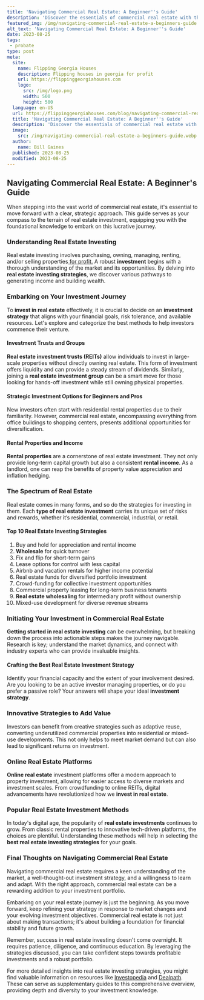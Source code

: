 ```yaml
---
title: 'Navigating Commercial Real Estate: A Beginner''s Guide'
description: 'Discover the essentials of commercial real estate with this beginner''s guide. From leases to investments, satisfy your curious mind.'
featured_img: /img/navigating-commercial-real-estate-a-beginners-guide.webp
alt_text: 'Navigating Commercial Real Estate: A Beginner''s Guide'
date: 2023-08-25
tags:
 - probate
type: post
meta:
  site:
    name: Flipping Georgia Houses
    description: Flipping houses in georgia for profit
    url: https://flippinggeorgiahouses.com
    logo:
      src: /img/logo.png
      width: 500
      height: 500
  language: en-US
  url: https://flippinggeorgiahouses.com/blog/navigating-commercial-real-estate-a-beginners-guide
  title: 'Navigating Commercial Real Estate: A Beginner''s Guide'
  description: 'Discover the essentials of commercial real estate with this beginner''s guide. From leases to investments, satisfy your curious mind.'
  image:
    src: /img/navigating-commercial-real-estate-a-beginners-guide.webp
  author:
    name: Bill Gaines
  published: 2023-08-25
  modified: 2023-08-25
---
```



## Navigating Commercial Real Estate: A Beginner's Guide

When stepping into the vast world of commercial real estate, it's essential to move forward with a clear, strategic approach. This guide serves as your compass to the terrain of real estate investment, equipping you with the foundational knowledge to embark on this lucrative journey.

### Understanding Real Estate Investing

Real estate investing involves purchasing, owning, managing, renting, and/or selling properties[  for   profit.](https://flippinggeorgiahouses.com/blog/long-term-vs-short-term-tailoring-your-investment-plan) A robust **investment** begins with a thorough understanding of the market and its opportunities. By delving into **real estate investing strategies**, we discover various pathways to generating income and building wealth.

### Embarking on Your Investment Journey

To **invest in real estate** effectively, it is crucial to decide on an **investment strategy** that aligns with your financial goals, risk tolerance, and available resources. Let's explore and categorize the best methods to help investors commence their venture.

#### Investment Trusts and Groups

**Real estate investment trusts (REITs)** allow individuals to invest in large-scale properties without directly owning real estate. This form of investment offers liquidity and can provide a steady stream of dividends. Similarly, joining a **real estate investment group** can be a smart move for those looking for hands-off investment while still owning physical properties.

#### Strategic Investment Options for Beginners and Pros

New investors often start with residential rental properties due to their familiarity. However, commercial real estate, encompassing everything from office buildings to shopping centers, presents additional opportunities for diversification.

#### Rental Properties and Income

**Rental properties** are a cornerstone of real estate investment. They not only provide long-term capital growth but also a consistent **rental income**. As a landlord, one can reap the benefits of property value appreciation and inflation hedging.

### The Spectrum of Real Estate

Real estate comes in many forms, and so do the strategies for investing in them. Each **type of real estate investment** carries its unique set of risks and rewards, whether it’s residential, commercial, industrial, or retail.

#### Top 10 Real Estate Investing Strategies

1. Buy and hold for appreciation and rental income
2. **Wholesale** for quick turnover
3. Fix and flip for short-term gains
4. Lease options for control with less capital
5. Airbnb and vacation rentals for higher income potential
6. Real estate funds for diversified portfolio investment
7. Crowd-funding for collective investment opportunities
8. Commercial property leasing for long-term business tenants
9. **Real estate wholesaling** for intermediary profit without ownership
10. Mixed-use development for diverse revenue streams

### Initiating Your Investment in Commercial Real Estate

**Getting started in real estate investing** can be overwhelming, but breaking down the process into actionable steps makes the journey navigable. Research is key; understand the market dynamics, and connect with industry experts who can provide invaluable insights.

#### Crafting the Best Real Estate Investment Strategy

Identify your financial capacity and the extent of your involvement desired. Are you looking to be an active investor managing properties, or do you prefer a passive role? Your answers will shape your ideal **investment strategy**.

### Innovative Strategies to Add Value

Investors can benefit from creative strategies such as adaptive reuse, converting underutilized commercial properties into residential or mixed-use developments. This not only helps to meet market demand but can also lead to significant returns on investment.

### Online Real Estate Platforms

**Online real estate** investment platforms offer a modern approach to property investment, allowing for easier access to diverse markets and investment scales. From crowdfunding to online REITs, digital advancements have revolutionized how we **invest in real estate**.

### Popular Real Estate Investment Methods

In today's digital age, the popularity of **real estate investments** continues to grow. From classic rental properties to innovative tech-driven platforms, the choices are plentiful. Understanding these methods will help in selecting the **best real estate investing strategies** for your goals.

### Final Thoughts on Navigating Commercial Real Estate

Navigating commercial real estate requires a keen understanding of the market, a well-thought-out investment strategy, and a willingness to learn and adapt. With the right approach, commercial real estate can be a rewarding addition to your investment portfolio.

Embarking on your real estate journey is just the beginning. As you move forward, keep refining your strategy in response to market changes and your evolving investment objectives. Commercial real estate is not just about making transactions; it's about building a foundation for financial stability and future growth.

Remember, success in real estate investing doesn't come overnight. It requires patience, diligence, and continuous education. By leveraging the strategies discussed, you can take confident steps towards profitable investments and a robust portfolio.

For more detailed insights into real estate investing strategies, you might find valuable information on resources like [Investopedia](https://www.investopedia.com/investing/simple-ways-invest-real-estate/) and [Dealpath](https://www.dealpath.com/blog/types-commercial-real-estate-investment-strategies/). These can serve as supplementary guides to this comprehensive overview, providing depth and diversity to your investment knowledge.